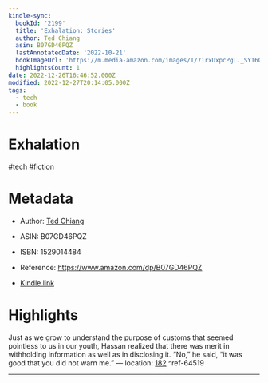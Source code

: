 ```yaml
---
kindle-sync:
  bookId: '2199'
  title: 'Exhalation: Stories'
  author: Ted Chiang
  asin: B07GD46PQZ
  lastAnnotatedDate: '2022-10-21'
  bookImageUrl: 'https://m.media-amazon.com/images/I/71rxUxpcPgL._SY160.jpg'
  highlightsCount: 1
date: 2022-12-26T16:46:52.000Z
modified: 2022-12-27T20:14:05.000Z
tags:
  - tech
  - book
---
```

# Exhalation

#tech #fiction 

# Metadata

* Author: [Ted Chiang](https://www.amazon.com/Ted-Chiang/e/B001HCZ6OA/ref=dp_byline_cont_ebooks_1)

* ASIN: B07GD46PQZ

* ISBN: 1529014484

* Reference: <https://www.amazon.com/dp/B07GD46PQZ>

* [Kindle link](kindle://book?action=open&asin=B07GD46PQZ)

# Highlights

Just as we grow to understand the purpose of customs that seemed pointless to us in our youth, Hassan realized that there was merit in withholding information as well as in disclosing it. “No,” he said, “it was good that you did not warn me.” — location: [182](kindle://book?action=open&asin=B07GD46PQZ&location=182) ^ref-64519

---
